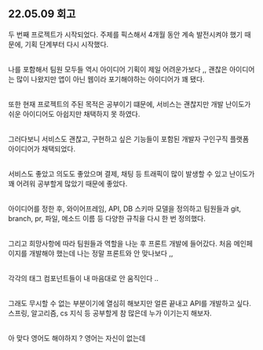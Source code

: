## 22.05.09 회고

두 번째 프로젝트가 시작되었다. 주제를 픽스해서 4개월 동안 계속 발전시켜야 했기 때문에, 기획 단계부터 다시 시작했다.<br><br>

나를 포함해서 팀원 모두들 역시 아이디어 기획이 제일 어려운가보다 ,, 괜찮은 아이디어는 많이 나왔지만 앱이 아닌 웹이라 포기해야하는 아이디어가 꽤 됐다.<br><br>

또한 현재 프로젝트의 주된 목적은 공부이기 떄문에, 서비스는 괜찮지만 개발 난이도가 쉬운 아이디어도 아쉽지만 채택하지 못 하였다.<br><br>

그러다보니 서비스도 괜찮고, 구현하고 싶은 기능들이 포함된 개발자 구인구직 플랫폼 아이디어가 채택되었다. <br><br>

서비스도 좋았고 의도도 좋았으며 결제, 채팅 등 트래픽이 많이 발생할 수 있고 난이도가 꽤 어려워 공부할게 많았기 때문에 좋았다. <br><br>

아이디어를 정한 후, 와이어프레임, API, DB 스키마 모델을 정의하고 팀원들과 git, branch, pr, 파일, 메소드 이름 등 다양한 규칙을 다시 한 번 정의했다.<br><br>

그리고 희망사항에 따라 팀원들과 역할을 나눈 후 프론트 개발에 들어갔다. 처음 메인페이지를 개발해야 했는데 나는 정말 프론트와 안 맞나보다 ,, <br><br>

각각의 태그 컴포넌트들이 내 마음대로 안 움직인다 .. <br><br>

그래도 무시할 수 없는 부분이기에 열심히 해보지만 얼른 끝내고 API를 개발하고 싶다. 스프링, 알고리즘, cs 지식 등 공부할게 참 많은데 누가 이기는지 해보자.<br><br>

아 맞다 영어도 해야하지 ? 영어는 자신이 없는데 
